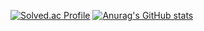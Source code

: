 [![Solved.ac Profile](http://mazassumnida.wtf/api/v2/generate_badge?boj=hyh089)](https://solved.ac/hyh089/)
[![Anurag's GitHub stats](https://github-readme-stats.vercel.app/api?username=yonghaa)](https://github.com/yonghaa/github-readme-stats)

